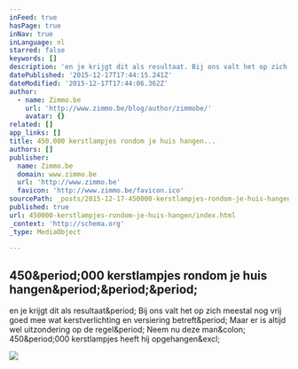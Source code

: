 ```yaml
---
inFeed: true
hasPage: true
inNav: true
inLanguage: nl
starred: false
keywords: []
description: 'en je krijgt dit als resultaat. Bij ons valt het op zich meestal nog vrij goed mee wat kerstverlichting en versiering betreft. Maar er is altijd wel uitzondering op de regel. Neem nu deze man: 450.000 kerstlampjes heeft hij opgehangen!'
datePublished: '2015-12-17T17:44:15.241Z'
dateModified: '2015-12-17T17:44:06.362Z'
author:
  - name: Zimmo.be
    url: 'http://www.zimmo.be/blog/author/zimmobe/'
    avatar: {}
related: []
app_links: []
title: 450.000 kerstlampjes rondom je huis hangen...
authors: []
publisher:
  name: Zimmo.be
  domain: www.zimmo.be
  url: 'http://www.zimmo.be'
  favicon: 'http://www.zimmo.be/favicon.ico'
sourcePath: _posts/2015-12-17-450000-kerstlampjes-rondom-je-huis-hangen.md
published: true
url: 450000-kerstlampjes-rondom-je-huis-hangen/index.html
_context: 'http://schema.org'
_type: MediaObject

---
```

<article style=""><h1>450&amp;period;000 kerstlampjes rondom je huis hangen&amp;period;&amp;period;&amp;period;</h1><p>en je krijgt dit als resultaat&amp;period; Bij ons valt het op zich meestal nog vrij goed mee wat kerstverlichting en versiering betreft&amp;period; Maar er is altijd wel uitzondering op de regel&amp;period; Neem nu deze man&amp;colon; 450&amp;period;000 kerstlampjes heeft hij opgehangen&amp;excl;</p><img src="http://www.zimmo.be/blog/wp-content/uploads/cover47.jpg" /></article>